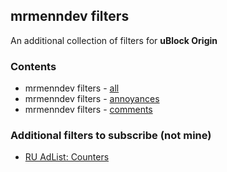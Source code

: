 ## mrmenndev filters

An additional collection of filters for **uBlock Origin**

### Contents
-  mrmenndev filters - [all](https://gitlab.com/mrmenndev/filters/-/raw/master/filters.txt)
-  mrmenndev filters - [annoyances](https://gitlab.com/mrmenndev/filters/-/raw/master/annoyances.txt)
-  mrmenndev filters - [comments](https://gitlab.com/mrmenndev/filters/-/raw/master/comments.txt)

### Additional filters to subscribe (not mine)
- [RU AdList: Counters](https://easylist-downloads.adblockplus.org/cntblock.txt)